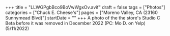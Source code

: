 +++
title = "LLWGPgbBco9BoVwWgxOv.avif"
draft = false
tags = ["Photos"]
categories = ["Chuck E. Cheese's"]
pages = ["Moreno Valley, CA (23160 Sunnymead Blvd)"]
startDate = ""
+++
A photo of the the store's Studio C Beta before it was removed in December 2022 (PC: Mo D. on Yelp) (5/11/2022)
